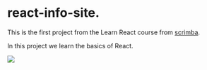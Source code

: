 # react-info-site.

This is the first project from the Learn React course from [scrimba](https://scrimba.com/learn/learnreact).

In this project we learn the basics of React.

![](https://scrimba.ams3.digitaloceanspaces.com/assets/emails/reactv2/projects/ReactFacts.jpg)
